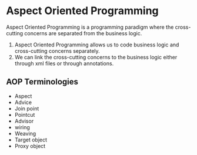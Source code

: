 # Aspect Oriented Programming

Aspect Oriented Programming is a programming paradigm where the cross-cutting concerns are separated from the business logic. 

1. Aspect Oriented Programming allows us to code business logic and cross-cutting concerns separately. 
2. We can link the cross-cutting concerns to the business logic either through xml files or through annotations. 

## AOP Terminologies

* Aspect
* Advice
* Join point
* Pointcut
* Advisor
* wiring
* Weaving
* Target object
* Proxy object